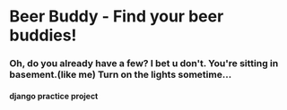 # Beer Buddy - Find your beer buddies!
### Oh, do you already have a few? I bet u don't. You're sitting in basement.(like me) Turn on the lights sometime...

#### django practice project
